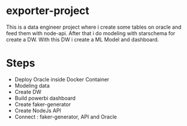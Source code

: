 # exporter-project
This is a data engineer project where i create some tables on oracle and feed them with node-api. After that i do modeling with starschema for create a DW. With this DW i create a ML Model and dashboard.

# Steps

- Deploy Oracle inside Docker Container
- Modeling data
- Create DW
- Build powerbi dashboard
- Create faker-generator
- Create NodeJs API
- Connect : faker-generator, API and Oracle
